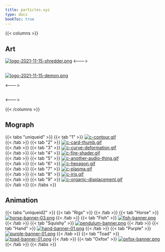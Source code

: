 ```yaml
---
title: particles.xyz
type: docs
bookToc: true
---
```

{{< columns >}}
## Art

[![logo-2021-11-15-shredder.png](https://i.postimg.cc/pWkSBGy5/logo-2021-11-15-shredder.png)](/shredder)
<--->
## 
[![logo-2021-11-15-demon.png](https://i.postimg.cc/NGMzC6rJ/logo-2021-11-15-demon.png)](/demon)


<--->
## 

<--->


{{< /columns >}}
## Mograph
{{< tabs "uniqueid" >}}
{{< tab "1" >}}
[![c-contour.gif](https://i.postimg.cc/y7jY2L0P/c-contour.gif)](/contour/)  
{{< /tab >}}
{{< tab "2" >}}
[![c-card-thumb.gif](https://i.postimg.cc/vQNYckBZ/c-card-thumb.gif)](/cards/)  
{{< /tab >}}
{{< tab "3" >}}
[![c-curve-deformation.gif](https://i.postimg.cc/Df6LbqNg/c-curve-deformation.gif)](/curve_deformation/)  
{{< /tab >}}
{{< tab "4" >}}
[![c-fire-shader.gif](https://i.postimg.cc/7hktvw3w/c-fire-shader.gif)](/real_time_fire/)  
{{< /tab >}}
{{< tab "5" >}}
[![c-another-audio-thing.gif](https://i.postimg.cc/G3y18Ccj/c-another-audio-thing.gif)](/audio_thing/)  
{{< /tab >}}
{{< tab "6" >}}
[![c-hexagon.gif](https://i.postimg.cc/GtfSNrx9/c-hexagon.gif)](/hexagon/)  
{{< /tab >}}
{{< tab "7" >}}
[![c-plasma.gif](https://i.postimg.cc/RFSy5GJH/c-plasma.gif)](/plasma/)  
{{< /tab >}}
{{< tab "8" >}}
[![c-iris.gif](https://i.postimg.cc/VN9q6PJh/c-iris.gif)](/iris/)  
{{< /tab >}}
{{< tab "9" >}}
[![c-organic-displacement.gif](https://i.postimg.cc/kMvLq134/c-organic-displacement.gif)](/organic_displacement/)  
{{< /tab >}}
{{< /tabs >}}

## Animation
{{< tabs "uniqueid2" >}}
{{< tab "Rigs" >}}
{{< /tab >}}
{{< tab "Horse" >}}
[![horse-banner-03.png](https://i.postimg.cc/4NGv4W0x/horse-banner-03.png)](/horse_rig/)
{{< /tab >}}
{{< tab "Fish" >}}
[![fish-banner.png](https://i.postimg.cc/L5HQzh7w/fish-banner.png)](/fish_rig/)
{{< /tab >}}
{{< tab "Squishy" >}}
[![pendulum-banner.png](https://i.postimg.cc/y8DmPx5t/pendulum-banner.png)](/squishy_rig/)
{{< /tab >}}
{{< tab "Hand" >}}
[![hand-banner-01.png](https://i.postimg.cc/5byZt3Gs/hand-banner-01.png)](/hand_rig/)
{{< /tab >}}
{{< tab "Purple" >}}
[![purple-banner-01.png](https://i.postimg.cc/Df3XxpTc/purple-banner-01.png)](/purple_rig/)
{{< /tab >}}
{{< tab "Toad" >}}
[![toad-banner-01.png](https://i.postimg.cc/BST6nqrx/toad-banner-01.png)](/toad_rig/)
{{< /tab >}}
{{< tab "Oxfox" >}}
[![oxfox-banner.png](https://i.postimg.cc/dJBsZH3y/oxfox-banner.png)](/oxfox_rig/)
{{< /tab >}}
{{< /tabs >}}
